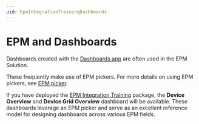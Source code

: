 ```yaml
---
uid: EpmIntegrationTrainingDashboards
---
```


# EPM and Dashboards

Dashboards created with the [Dashboards app](xref:newR_D) are often used in the EPM Solution.

These frequently make use of EPM pickers. For more details on using EPM pickers, see [EPM picker](xref:DashboardEPMPicker).

If you have deployed the [EPM Integration Training](xref:EpmIntegrationTrainingAbout) package, the **Device Overview** and **Device Grid Overview** dashboard will be available. These dashboards leverage an EPM picker and serve as an excellent reference model for designing dashboards across various EPM fields.
